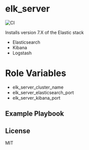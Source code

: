 elk_server
=========
![CI](https://github.com/lukepafford/ansible_role_elk_server/workflows/CI/badge.svg)

Installs version 7.X of the Elastic stack
- Elasticsearch
- Kibana
- Logstash


Role Variables
==============
* elk_server_cluster_name
* elk_server_elasticsearch_port
* elk_server_kibana_port

Example Playbook
----------------

License
-------

MIT
